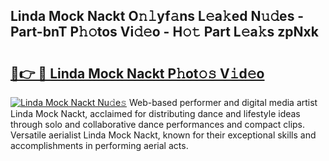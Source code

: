 ## Linda Mock Nackt O𝚗𝚕yf𝚊ns L𝚎a𝚔ed N𝚞𝚍es - Part-bnT P𝚑𝚘tos Vi𝚍𝚎o - H𝚘𝚝 Part L𝚎a𝚔s zpNxk

# <h2><a href="http://kf3djq4.oniu.top/?m=Linda+Mock+Nackt">🔗👉 🔴 Linda Mock Nackt P𝚑ot𝚘𝚜 V𝚒d𝚎o</a></h2>

[![Linda Mock Nackt Nu𝚍e𝚜](https://i.imgur.com/0qMVB7G.gif)](http://kf3djq4.oniu.top/?m=Linda+Mock+Nackt)
Web-based performer and digital media artist Linda Mock Nackt, acclaimed for distributing dance and lifestyle ideas through solo and collaborative dance performances and compact clips. Versatile aerialist Linda Mock Nackt, known for their exceptional skills and accomplishments in performing aerial acts.  
